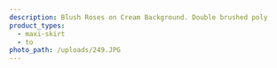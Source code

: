 ```yaml
---
description: Blush Roses on Cream Background. Double brushed poly
product_types:
  - maxi-skirt
  - to
photo_path: /uploads/249.JPG
---
```

